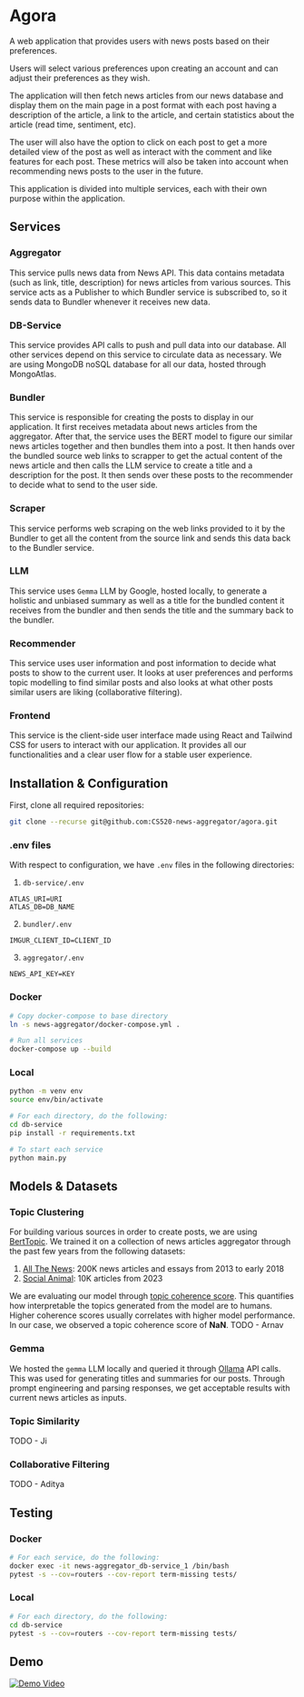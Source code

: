 # Agora

A web application that provides users with news posts based on their preferences.

Users will select various preferences upon creating an account and can adjust their preferences as they wish.

The application will then fetch news articles from our news database and display them on the main page in a post format with each post having a description of the article, a link to the article, and certain statistics about the article (read time, sentiment, etc).

The user will also have the option to click on each post to get a more detailed view of the post as well as interact with the comment and like features for each post. These metrics will also be taken into account when recommending news posts to the user in the future.

This application is divided into multiple services, each with their own purpose within the application.

## Services

### Aggregator

This service pulls news data from News API. This data contains metadata (such as link, title, description) for news articles from various sources. This service acts as a Publisher to which Bundler service is subscribed to, so it sends data to Bundler whenever it receives new data.

### DB-Service

This service provides API calls to push and pull data into our database. All other services depend on this service to circulate data as necessary. We are using MongoDB noSQL database for all our data, hosted through MongoAtlas.

### Bundler

This service is responsible for creating the posts to display in our application. It first receives metadata about news articles from the aggregator. After that, the service uses the BERT model to figure our similar news articles together and then bundles them into a post. It then hands over the bundled source web links to scrapper to get the actual content of the news article and then calls the LLM service to create a title and a description for the post. It then sends over these posts to the recommender to decide what to send to the user side.

### Scraper

This service performs web scraping on the web links provided to it by the Bundler to get all the content from the source link and sends this data back to the Bundler service.

### LLM

This service uses `Gemma` LLM by Google, hosted locally, to generate a holistic and unbiased summary as well as a title for the bundled content it receives from the bundler and then sends the title and the summary back to the bundler.

### Recommender

This service uses user information and post information to decide what posts to show to the current user. It looks at user preferences and performs topic modelling to find similar posts and also looks at what other posts similar users are liking (collaborative filtering).

### Frontend

This service is the client-side user interface made using React and Tailwind CSS for users to interact with our application. It provides all our functionalities and a clear user flow for a stable user experience.

## Installation & Configuration

First, clone all required repositories:

```bash
git clone --recurse git@github.com:CS520-news-aggregator/agora.git
```

### .env files

With respect to configuration, we have `.env` files in the following directories:

1. `db-service/.env`

```
ATLAS_URI=URI
ATLAS_DB=DB_NAME
```

2. `bundler/.env`

```
IMGUR_CLIENT_ID=CLIENT_ID
```

3. `aggregator/.env`

```
NEWS_API_KEY=KEY
```

### Docker

```bash
# Copy docker-compose to base directory
ln -s news-aggregator/docker-compose.yml .

# Run all services
docker-compose up --build
```

### Local

```bash
python -m venv env
source env/bin/activate

# For each directory, do the following:
cd db-service
pip install -r requirements.txt

# To start each service
python main.py
```

## Models & Datasets

### Topic Clustering

For building various sources in order to create posts, we are using [BertTopic](https://maartengr.github.io/BERTopic/index.html). We trained it on a collection of news articles aggregator through the past few years from the following datasets:

1. [All The News](https://components.one/datasets/all-the-news-articles-dataset/): 200K news articles and essays from 2013 to early 2018
2. [Social Animal](https://www.kaggle.com/datasets/socialanimal/social-animal-10k-articles-with-text-and-nlp-data/data?select=articles.csv): 10K articles from 2023

We are evaluating our model through [topic coherence score](https://www.baeldung.com/cs/topic-modeling-coherence-score). This quantifies how interpretable the topics generated from the model are to humans. Higher coherence scores usually correlates with higher model performance. In our case, we observed a topic coherence score of **NaN**.
TODO - Arnav

### Gemma

We hosted the `gemma` LLM locally and queried it through [Ollama](https://github.com/ollama/ollama) API calls. This was used for generating titles and summaries for our posts. Through prompt engineering and parsing responses, we get acceptable results with current news articles as inputs.

### Topic Similarity

TODO - Ji

### Collaborative Filtering

TODO - Aditya

## Testing

### Docker

```bash
# For each service, do the following:
docker exec -it news-aggregator_db-service_1 /bin/bash
pytest -s --cov=routers --cov-report term-missing tests/
```

### Local

```bash
# For each directory, do the following:
cd db-service
pytest -s --cov=routers --cov-report term-missing tests/
```

## Demo

[![Demo Video](https://i.imgur.com/ZrmpF9u.png)](https://drive.google.com/file/d/1MQTEs_0nSMLMqmA0ZQL6wOnkciDhMp0w/preview)
